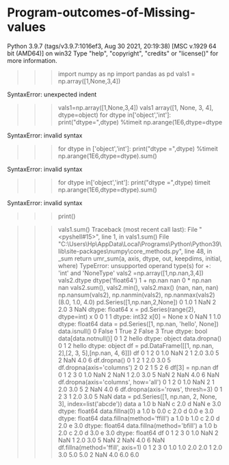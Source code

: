 # Program-outcomes-of-Missing-values
  Python 3.9.7 (tags/v3.9.7:1016ef3, Aug 30 2021, 20:19:38) [MSC v.1929 64 bit (AMD64)] on win32
Type "help", "copyright", "credits" or "license()" for more information.
>>> import numpy as np
>>> import pandas as pd
vals1
>>>  = np.array([1,None,3,4])
 
SyntaxError: unexpected indent
>>> vals1=np.array([1,None,3,4])
>>> vals1
array([1, None, 3, 4], dtype=object)
>>> for dtype in['object','int']:
	print("dtype=",dtype)
	%timeit np.arange(1E6,dtype=dtype
			  
SyntaxError: invalid syntax
>>> for dtype in ['object','int']:
	print("dtype =",dtype)
	%timeit np.arange(1E6,dtype=dtype).sum()
	
SyntaxError: invalid syntax
>>> for dtype in['object','int']:
	print("dtype =",dtype)
	timeit np.arange(1E6,dtype=dtype).sum()
	
SyntaxError: invalid syntax
>>> print()

>>> vals1.sum()
Traceback (most recent call last):
  File "<pyshell#15>", line 1, in <module>
    vals1.sum()
  File "C:\Users\Hp\AppData\Local\Programs\Python\Python39\lib\site-packages\numpy\core\_methods.py", line 48, in _sum
    return umr_sum(a, axis, dtype, out, keepdims, initial, where)
TypeError: unsupported operand type(s) for +: 'int' and 'NoneType'
>>> vals2 =np.array([1,np.nan,3,4])
>>> vals2.dtype
dtype('float64')
>>> 1 + np.nan
nan
>>> 0 * np.nan
nan
>>> vals2.sum(), vals2.min(), vals2.max()
(nan, nan, nan)
>>> np.nansum(vals2), np.nanmin(vals2), np.nanmax(vals2)
(8.0, 1.0, 4.0)
>>> pd.Series([1,np.nan,2,None])
0    1.0
1    NaN
2    2.0
3    NaN
dtype: float64
>>> x = pd.Series(range(2), dtype=int)
>>> x
0    0
1    1
dtype: int32
>>> x[0] = None
>>> x
0    NaN
1    1.0
dtype: float64
>>> data = pd.Series([1, np.nan, 'hello', None])
>>> data.isnull()
0    False
1     True
2    False
3     True
dtype: bool
>>> data[data.notnull()]
0        1
2    hello
dtype: object
>>> data.dropna()
0        1
2    hello
dtype: object
>>> df = pd.DataFrame([[1, np.nan, 2],[2, 3, 5],[np.nan, 4, 6]])
>>> df
     0    1  2
0  1.0  NaN  2
1  2.0  3.0  5
2  NaN  4.0  6
>>> df.dropna()
     0    1  2
1  2.0  3.0  5
>>> df.dropna(axis='columns')
   2
0  2
1  5
2  6
>>> df[3] = np.nan
>>> df
     0    1  2   3
0  1.0  NaN  2 NaN
1  2.0  3.0  5 NaN
2  NaN  4.0  6 NaN
>>> df.dropna(axis='columns', how='all')
     0    1  2
0  1.0  NaN  2
1  2.0  3.0  5
2  NaN  4.0  6
>>> df.dropna(axis='rows', thresh=3)
     0    1  2   3
1  2.0  3.0  5 NaN
>>> data = pd.Series([1, np.nan, 2, None, 3], index=list('abcde'))
>>> data
a    1.0
b    NaN
c    2.0
d    NaN
e    3.0
dtype: float64
>>> data.fillna(0)
a    1.0
b    0.0
c    2.0
d    0.0
e    3.0
dtype: float64
>>> data.fillna(method='ffill')
a    1.0
b    1.0
c    2.0
d    2.0
e    3.0
dtype: float64
>>> data.fillna(method='bfill')
a    1.0
b    2.0
c    2.0
d    3.0
e    3.0
dtype: float64
>>> df
     0    1  2   3
0  1.0  NaN  2 NaN
1  2.0  3.0  5 NaN
2  NaN  4.0  6 NaN
>>> df.fillna(method='ffill', axis=1)
     0    1    2    3
0  1.0  1.0  2.0  2.0
1  2.0  3.0  5.0  5.0
2  NaN  4.0  6.0  6.0
>>>
